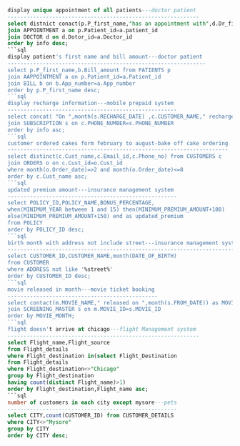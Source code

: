 ```sql
display unique appointment of all patients---doctor patient
------------------------------------------------------------
select distnict conact(p.P_first_name,"has an appointment with",d.Dr_first_name) as info from PATIENT p
join APPOINTMENT a on p.Patient_id=a.patient_id
join DOCTOR d on d.Dotor_id=a.Doctor_id
order by info desc;
```sql
display patient's first name and bill amount---doctor patient
--------------------------------------------------------------
select p.P_first_name,b.Bill_amount from PATIENTS p
join AAPPOINTMENT a on p.Patient_id=a.Patient_id
join BILL b on b.App_number=a.App_number
order by p.P_first_name desc;
```sql
display recharge information---mobile prepaid system
-----------------------------------------------------
select concat( "On ",month(s.RECHARGE_DATE) ,c.CUSTOMER_NAME," recharged his/her ",c.PHONE_NUMBER) as info from CUSTOMER c
join SUBSCRIPTION s on c.PHONE_NUMBER=s.PHONE_NUMBER
order by info asc;
```sql
customer ordered cakes form february to august-bake off cake ordering
---------------------------------------------------------------------
select distinct(c.Cust_name,c.Email_id,c.Phone_no) from CUSTOMERS c 
join ORDERS o on c.Cust_id=o.Cust_id
where month(o.Order_date)=>2 and month(o.Order_date)<=8
order by c.Cust_name asc;
```sql
updated premium amount---insurance management system
-----------------------------------------------------
select POLICY_ID,POLICY_NAME,BONUS_PERCENTAGE,
when(MINIMUM_YEAR between 1 and 15) then(MINIMUM_PREMIUM_AMOUNT+100)
else(MINIMUM_PREMIUM_AMOUNT+150) end as updated_premium
from POLICY 
order by POLICY_ID desc;
```sql
birth month with address not include street---insurance management system
--------------------------------------------------------------------------
select CUSTOMER_ID,CUSTOMER_NAME,month(DATE_OF_BIRTH)
from CUSTOMER
where ADDRESS not like '%street%'
order by CUSTOMER_ID desc;
```sql
movie released in month---movie ticket booking
-----------------------------------------------
select contact(m.MOVIE_NAME," released on ",month(s.FROM_DATE)) as MOVIE_MOINTH from MOVIE_MASTER m
join SCREENING_MASTER s on m.MOVIE_ID=s.MOVIE_ID
order by MOVIE_MONTH;
```sql
flight doesn't arrive at chicago---flight Management system
------------------------------------------------------------
select Flight_name,Flight_source 
from Flight_details
where Flight_destination in(select Flight_Destination 
from Flight_details 
where Flight_destination<>"Chicago"
group by Flight_destination 
having count(distinct Flight_name)>1)
order by Flight_destination,Flight_name asc;
```sql
number of customers in each city except mysore---pets
-----------------------------------------------------
select CITY,count(CUSTOMER_ID) from CUSTOMER_DETAILS
where CITY<>"Mysore"
group by CITY
order by CITY desc;
